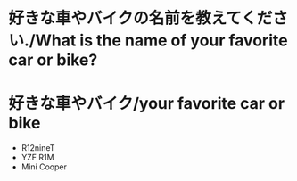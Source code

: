 # 好きな車やバイクの名前を教えてください./What is the name of your favorite car or bike?

# 好きな車やバイク/your favorite car or bike
- R12nineT
- YZF R1M
- Mini Cooper
